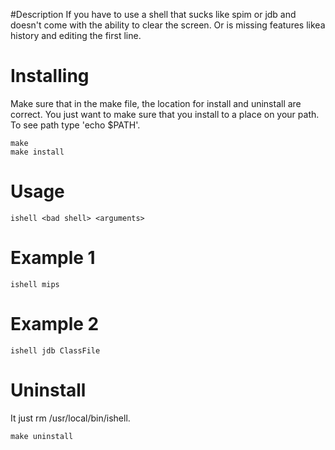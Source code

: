 #Description
If you have to use a shell that sucks like spim or jdb and doesn't come 
with the ability to clear the screen. Or is missing features likea history and
editing the first line.

# Installing
Make sure that in the make file, the location for install and uninstall are correct.
You just want to make sure that you install to a place on your path. To see path type 'echo $PATH'.
```
make
make install
```

# Usage
```
ishell <bad shell> <arguments>
```

# Example 1
```
ishell mips
```

# Example 2
```
ishell jdb ClassFile
```

# Uninstall
It just rm /usr/local/bin/ishell.
```
make uninstall
```

